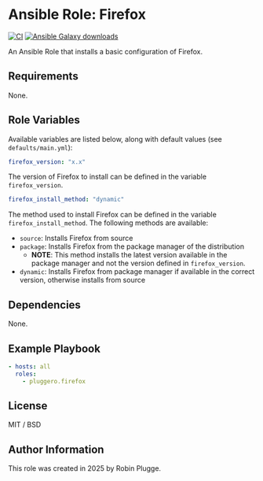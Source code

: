# Ansible Role: Firefox

[![CI](https://github.com/pluggero/ansible-role-firefox/actions/workflows/ci.yml/badge.svg)](https://github.com/pluggero/ansible-role-firefox/actions/workflows/ci.yml) [![Ansible Galaxy downloads](https://img.shields.io/ansible/role/d/pluggero/firefox?label=Galaxy%20downloads&logo=ansible&color=%23096598)](https://galaxy.ansible.com/ui/standalone/roles/pluggero/firefox)

An Ansible Role that installs a basic configuration of Firefox.

## Requirements

None.

## Role Variables

Available variables are listed below, along with default values (see `defaults/main.yml`):

```yaml
firefox_version: "x.x"
```

The version of Firefox to install can be defined in the variable `firefox_version`.

```yaml
firefox_install_method: "dynamic"
```

The method used to install Firefox can be defined in the variable `firefox_install_method`.
The following methods are available:

- `source`: Installs Firefox from source
- `package`: Installs Firefox from the package manager of the distribution
  - **NOTE**: This method installs the latest version available in the package manager and not the version defined in `firefox_version`.
- `dynamic`: Installs Firefox from package manager if available in the correct version, otherwise installs from source

## Dependencies

None.

## Example Playbook

```yaml
- hosts: all
  roles:
    - pluggero.firefox
```

## License

MIT / BSD

## Author Information

This role was created in 2025 by Robin Plugge.
